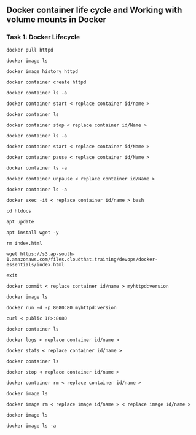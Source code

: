## Docker container life cycle and Working with volume mounts in Docker

### Task 1: Docker Lifecycle 
```
docker pull httpd
```
```
docker image ls
```
```
docker image history httpd
```
```
docker container create httpd
```
```
docker container ls -a
```
```
docker container start < replace container id/name >
```
```
docker container ls
```
```
docker container stop < replace container id/Name >
```
```
docker container ls -a
```
```
docker container start < replace container id/Name >
```
```
docker container pause < replace container id/Name >
```
```
docker container ls -a
```
```
docker container unpause < replace container id/Name >
```
```
docker container ls -a
```
```
docker exec -it < replace container id/name > bash
```
```
cd htdocs
```
```
apt update
```
```
apt install wget -y
```
```
rm index.html
```
```
wget https://s3.ap-south-1.amazonaws.com/files.cloudthat.training/devops/docker-essentials/index.html
```
```
exit
```
```
docker commit < replace container id/name > myhttpd:version
```
```
docker image ls
```
```
docker run -d -p 8080:80 myhttpd:version
```
```
curl < public IP>:8080
```
```
docker container ls
```
```
docker logs < replace container id/name >
```
```
docker stats < replace container id/name >
```
```
docker container ls
```
```
docker stop < replace container id/name >
```
```
docker container rm < replace container id/name >
```
```
docker image ls
```
```
docker image rm < replace image id/name > < replace image id/name >
```
```
docker image ls
```
```
docker image ls -a
```
